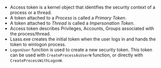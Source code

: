 - Access token is a kernel object that identifies the security context of a process or a thread.
- A token attached to a *Process* is called a *Primary Token*.
- A token attached to *Thread* is called a *Impersonation Token*.
- Access token describes Privileges, Accounts, Groups associated with the process/thread.
- Lsass.exe creates the initial token when the user logs in and hands the token to winlogon process.
- `LogonUser` function is used to create a new security token. This token can be used with `CreateProcessAsUserW` function, or directly with `CreateProcessWithLogonW`.